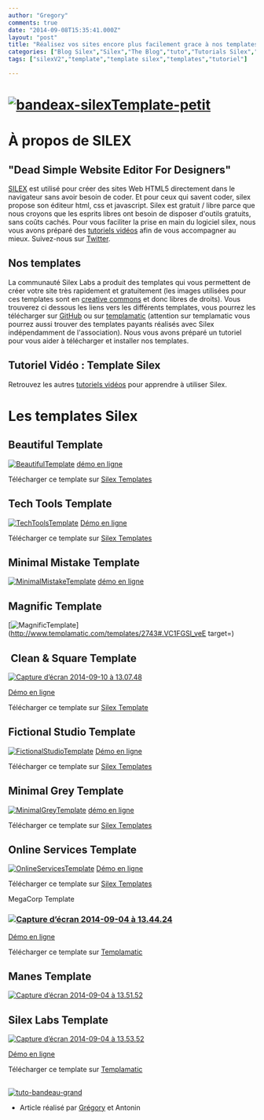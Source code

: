 ```yaml
---
author: "Gregory"
comments: true
date: "2014-09-08T15:35:41.000Z"
layout: "post"
title: "Réalisez vos sites encore plus facilement grace à nos templates SILEX"
categories: ["Blog Silex","Silex","The Blog","tuto","Tutorials Silex","Tutorials sites"]
tags: ["silexV2","template","template silex","templates","tutoriel"]

---
```

# [![bandeax-silexTemplate-petit](https://www.silexlabs.org/wp-content/uploads/2014/09/bandeax-silexTemplate-petit.jpg)](https://www.silexlabs.org/wp-content/uploads/2014/09/bandeax-silexTemplate-petit.jpg)




# À propos de SILEX




## "Dead Simple Website Editor For Designers"


[SILEX](http://silex.me/silex) est utilisé pour créer des sites Web HTML5 directement dans le navigateur sans avoir besoin de coder. Et pour ceux qui savent coder, silex propose son éditeur html, css et javascript.
Silex est gratuit / libre parce que nous croyons que les esprits libres ont besoin de disposer d'outils gratuits, sans coûts cachés. Pour vous faciliter la prise en main du logiciel silex, nous vous avons préparé des [tutoriels vidéos](https://www.silexlabs.org/tutoriels-video-silex/) afin de vous accompagner au mieux. Suivez-nous sur [Twitter](https://twitter.com/silexlabs).


## Nos templates


La communauté Silex Labs a produit des templates qui vous permettent de créer votre site très rapidement et gratuitement (les images utilisées pour ces templates sont en [creative commons](http://creativecommons.fr/licences/les-6-licences/) et donc libres de droits). Vous trouverez ci dessous les liens vers les différents templates, vous pourrez les télécharger sur [GitHub](https://github.com/silexlabs) ou sur [templamatic](http://www.templamatic.com/search?type_id=118&keyword=free&purchases_from=&purchases_to=&id=&user_id=&price_from=&price_to=#.VBAM4i5_sQg%20)
(attention sur templamatic vous pourrez aussi trouver des templates payants réalisés avec Silex indépendamment de l'association).
Nous vous avons préparé un tutoriel pour vous aider à télécharger et installer nos templates.


## Tutoriel Vidéo : Template Silex




Retrouvez les autres [tutoriels vidéos](https://www.silexlabs.org/tutoriels-video-silex/) pour apprendre à utiliser Silex.




# Les templates Silex




## Beautiful Template


[![BeautifulTemplate](https://www.silexlabs.org/wp-content/uploads/2014/08/BeautifulTemplate.jpg)](https://github.com/silexlabs/Silex/issues/167)
[démo en ligne](http://lexoyo.me/)

Télécharger ce template sur [Silex Templates](http://templates.silex.me/)


## Tech Tools Template


[![TechToolsTemplate](https://www.silexlabs.org/wp-content/uploads/2014/08/TechToolsTemplate.jpg)](https://github.com/silexlabs/Silex/issues/175)
[Démo en ligne](http://templates.silex.me/templates/tech-tools/index.html)

Télécharger ce template sur [Silex Templates](http://templates.silex.me/)


## Minimal Mistake Template


[![MinimalMistakeTemplate](https://www.silexlabs.org/wp-content/uploads/2014/08/MinimalMistakeTemplate.jpg)](https://github.com/silexlabs/Silex/issues/140)
[démo en ligne](http://templates.silex.me/templates/minimal-mistakes/index.html)



## Magnific Template


[![MagnificTemplate](https://www.silexlabs.org/wp-content/uploads/2014/08/MagnificTemplate.jpg)](http://www.templamatic.com/templates/2743#.VC1FGSl_veE target=)



##  Clean & Square Template


[![Capture d’écran 2014-09-10 à 13.07.48](https://www.silexlabs.org/wp-content/uploads/2014/09/Capture-d’écran-2014-09-10-à-13.07.48.jpg)](http://templates.silex.me/)

[Démo en ligne](http://templates.silex.me/templates/clean-square/index.html)

Télécharger ce template sur [Silex Template](http://templates.silex.me/)


## Fictional Studio Template


[![FictionalStudioTemplate](https://www.silexlabs.org/wp-content/uploads/2014/08/FictionalStudioTemplate.jpg)](https://github.com/silexlabs/Silex/issues/168)
[Démo en ligne](http://templates.silex.me/templates/fictional-studio/index.html)

Télécharger ce template sur [Silex Templates](http://templates.silex.me/)


## Minimal Grey Template


[![MinimalGreyTemplate](https://www.silexlabs.org/wp-content/uploads/2014/08/MinimalGreyTemplate.jpg)](https://github.com/silexlabs/Silex/issues/120)
[démo en ligne](http://templates.silex.me/templates/minimal-grey/index.html)

Télécharger ce template sur [Silex Templates](http://templates.silex.me/)


## Online Services Template


[![OnlineServicesTemplate](https://www.silexlabs.org/wp-content/uploads/2014/08/OnlineServicesTemplate.jpg)](https://github.com/silexlabs/Silex/issues/157)
[Démo en ligne](http://templates.silex.me/templates/online-service/index.html)

Télécharger ce template sur [Silex Templates](http://templates.silex.me/)

MegaCorp Template


### [![Capture d’écran 2014-09-04 à 13.44.24](https://www.silexlabs.org/wp-content/uploads/2014/09/Capture-d’écran-2014-09-04-à-13.44.24.jpg)](https://www.templamatic.com/templates/3113#.VC1A8Sl_veE)


[Démo en ligne](http://www.templamatic.com/templates/3113/preview#.VC1FbSl_veE)

Télécharger ce template sur [Templamatic](https://www.templamatic.com/templates/3113#.VBBYT2R_veE)


## Manes Template


[![Capture d’écran 2014-09-04 à 13.51.52](https://www.silexlabs.org/wp-content/uploads/2014/09/Capture-d’écran-2014-09-04-à-13.51.52.jpg)](https://www.templamatic.com/templates/3086#.VC1ARSl_veE)



## Silex Labs Template




[![Capture d’écran 2014-09-04 à 13.53.52](https://www.silexlabs.org/wp-content/uploads/2014/09/Capture-d’écran-2014-09-04-à-13.53.52.jpg)](https://www.silexlabs.org/wp-content/uploads/2014/09/Capture-d’écran-2014-09-04-à-13.53.52.jpg)

[Démo en ligne](http://www.templamatic.com/templates/3101/preview#.VC1FmSl_veE)

Télécharger ce template sur [Templamatic](https://www.templamatic.com/templates/3101#.VBAyqWR_veE)


##


[![tuto-bandeau-grand](https://www.silexlabs.org/wp-content/uploads/2014/09/tuto-bandeau-grand.jpg)](https://www.silexlabs.org/wp-content/uploads/2014/09/tuto-bandeau-grand.jpg)




  * Article réalisé par [Grégory](http://www.gregoryparodi.fr/) et Antonin





